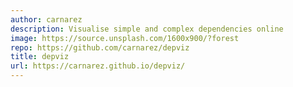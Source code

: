 ```yaml
---
author: carnarez
description: Visualise simple and complex dependencies online
image: https://source.unsplash.com/1600x900/?forest
repo: https://github.com/carnarez/depviz
title: depviz
url: https://carnarez.github.io/depviz/
---
```

